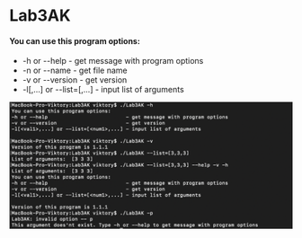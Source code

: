 # Lab3AK

#### You can use this program options:

-    -h or --help                          - get message with program options
-    -n or --name                          - get file name
-    -v or --version                       - get version
-    -l[<val1>,...] or --list=[<num1>,...] - input list of arguments


![image](1.png)
